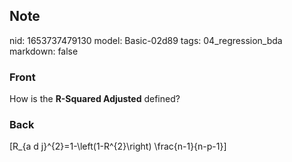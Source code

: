 ## Note
nid: 1653737479130
model: Basic-02d89
tags: 04_regression_bda
markdown: false

### Front
How is the <b>R-Squared Adjusted</b> defined?

### Back
\[R_{a d j}^{2}=1-\left(1-R^{2}\right) \frac{n-1}{n-p-1}\]

